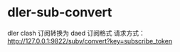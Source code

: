 # dler-sub-convert

dler clash 订阅转换为 daed 订阅格式
请求方式：
 http://127.0.0.1:9822/subv/convert?key=subscribe_token
